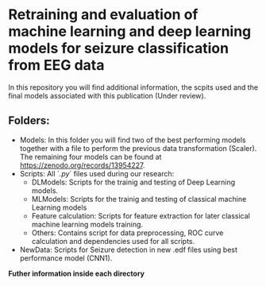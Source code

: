 # Retraining and evaluation of machine learning and deep learning models for seizure classification from EEG data
In this repository you will find additional information, the scpits used and the final models associated with this publication (Under review).
## Folders:
* Models: In this folder you will find two of the best performing models together with a file to perform the previous data transformation (Scaler). The remaining four models can be found at https://zenodo.org/records/13954227.
* Scripts: All `*.py*´ files used during our research:
  * DLModels: Scripts for the trainig and testing of Deep Learning models.
  * MLModels: Scripts for the trainig and testing of classical machine Learning models
  * Feature calculation: Scripts for feature extraction for later classical machine learning models training.
  * Others: Contains script for data preprocessing, ROC curve calculation and dependencies used for all scripts.
* NewData: Scripts for Seizure detection in new .edf files using best performance model (CNN1).
  
**Futher information inside each directory**
